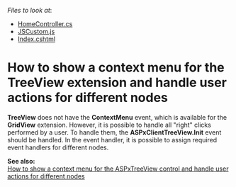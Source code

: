<!-- default file list -->
*Files to look at*:

* [HomeController.cs](./CS/TreeViewContextMenu/Controllers/HomeController.cs)
* [JSCustom.js](./CS/TreeViewContextMenu/Scripts/JSCustom.js)
* [Index.cshtml](./CS/TreeViewContextMenu/Views/Home/Index.cshtml)
<!-- default file list end -->
# How to show a context menu for the TreeView extension and handle user actions for different nodes


<p><strong>TreeView</strong> does not have the <strong>ContextMenu</strong> event, which is available for the <strong>GridView</strong> extension. However, it is possible to handle all "right" clicks performed by a user. To handle them, the <strong>ASPxClientTreeView.Init</strong> event should be handled. In the event handler, it is possible to assign required event handlers for different nodes.</p><p><strong>See also:</strong><br />
<a href="https://www.devexpress.com/Support/Center/p/E2896">How to show a context menu for the ASPxTreeView control and handle user actions for different nodes</a></p><p><br />
</p>

<br/>


